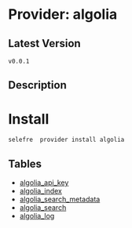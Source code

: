 # Provider: algolia

## Latest Version 

```
v0.0.1
```
## Description 


# Install 

```
selefre  provider install algolia
```


## Tables 

- [algolia_api_key](algolia_api_key.md)
- [algolia_index](algolia_index.md)
- [algolia_search_metadata](algolia_search_metadata.md)
- [algolia_search](algolia_search.md)
- [algolia_log](algolia_log.md)



